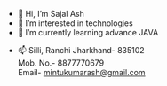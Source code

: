 - 👋 Hi, I’m Sajal Ash
- 👀 I’m interested in technologies
- 🌱 I’m currently learning advance JAVA
<!--- 💞️ I’m looking to collaborate on ...--->
- 📫 Silli, Ranchi Jharkhand- 835102</br>
      Mob. No.- 8877770679</br>
      Email- mintukumarash@gmail.com

<!---
ashsajal/ashsajal is a ✨ special ✨ repository because its `README.md` (this file) appears on your GitHub profile.
You can click the Preview link to take a look at your changes.
--->
